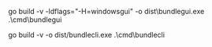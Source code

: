 go build -v -ldflags="-H=windowsgui" -o dist\bundlegui.exe .\cmd\bundlegui

go build -v -o dist/bundlecli.exe .\cmd\bundlecli